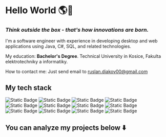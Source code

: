 # Hello World 🌎👋
### *Think outside the box - that's how innovations are born.*

I'm a software engineer with experience in developing desktop and web applications using Java, C#, SQL, and related technologies.

My education: **Bachelor's Degree**. Technical University in Kosice, Fakulta elektrotechniky a informatiky. 

How to contact me: Just send email to [ruslan.diakov00@gmail.com](mailto:ruslan.diakov00@gmail.com)

## My tech stack
![Static Badge](https://img.shields.io/badge/C%23-316192?style=for-the-badge&logo=csharp&logoColor=white)
![Static Badge](https://img.shields.io/badge/WPF-316192?style=for-the-badge&logoColor=white)
![Static Badge](https://img.shields.io/badge/MVC-316192?style=for-the-badge&logoColor=white)
![Static Badge](https://img.shields.io/badge/Java-E0753F?style=for-the-badge&logo=java&logoColor=white)
![Static Badge](https://img.shields.io/badge/JavaFX-E0753F?style=for-the-badge&logo=java&logoColor=white)
![Static Badge](https://img.shields.io/badge/Spring-E0753F?style=for-the-badge&logo=java&logoColor=white)
![Static Badge](https://img.shields.io/badge/mysql-E0BB3F?style=for-the-badge&logo=mysql&logoColor=black)
![Static Badge](https://img.shields.io/badge/PostgreSQL-E0BB3F?style=for-the-badge&logo=PostgreSQL&logoColor=black)
![Static Badge](https://img.shields.io/badge/sqlite-E0BB3F?style=for-the-badge&logo=sqlite&logoColor=black)
![Static Badge](https://img.shields.io/badge/Python-2A9572?style=for-the-badge&logo=Python&logoColor=white)
![Static Badge](https://img.shields.io/badge/Pandas-2A9572?style=for-the-badge&logoColor=white)
![Static Badge](https://img.shields.io/badge/Scikit--Learn-2A9572?style=for-the-badge&logoColor=white)

<!--
**RuslanDiakov/RuslanDiakov** is a ✨ _special_ ✨ repository because its `README.md` (this file) appears on your GitHub profile.

Here are some ideas to get you started:

- 🔭 I’m currently working on ...
- 🌱 I’m currently learning ...
- 👯 I’m looking to collaborate on ...
- 🤔 I’m looking for help with ...
- 💬 Ask me about ...
- 📫 How to reach me: ...
- 😄 Pronouns: ...
- ⚡ Fun fact: ...
-->

## You can analyze my projects below ⬇️
